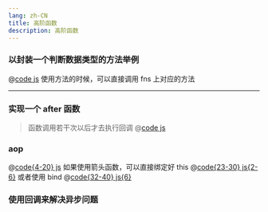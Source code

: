 ```yaml
---
lang: zh-CN
title: 高阶函数
description: 高阶函数
---
```

### 以封装一个判断数据类型的方法举例
@[code js](./src/higher-function.js)
使用方法的时候，可以直接调用 fns 上对应的方法
- - -
### 实现一个 after 函数
> 函数调用若干次以后才去执行回调
@[code js](./src/after.js)
### aop
@[code{4-20} js](./src/aop.js)
如果使用箭头函数，可以直接绑定好 this
@[code{23-30} js{2-6}](./src/aop.js)
或者使用 bind
@[code{32-40} js{6}](./src/aop.js)
### 使用回调来解决异步问题